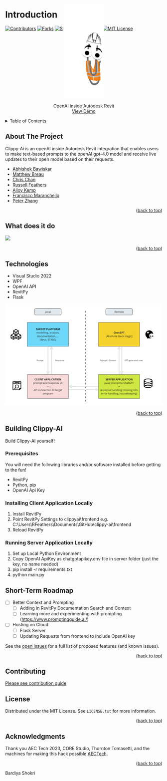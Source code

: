 # Introduction

<a name="readme-top"></a>

<!-- PROJECT SHIELDS -->
[![Contributors][contributors-shield]][contributors-url]
[![Forks][forks-shield]][forks-url]
[![Stargazers][stars-shield]][stars-url]
[![Issues][issues-shield]][issues-url]
[![MIT License][license-shield]][license-url]

<!-- PROJECT LOGO -->
<div align="center">
  <a href="https://github.com/rfeathers068/clippy-ai">
    <img src="clippy-ai/ClippyConstruction.gif" alt="Logo" height=300px style="margin-top: -100px;">
  </a>

  <p align="center">
    OpenAI inside Autodesk Revit
    <br />
    <a href="https://github.com/rfeathers068/clippy-ai/blob/main/Clippy.gif">View Demo</a>
  </p>
</div>

<!-- TABLE OF CONTENTS -->
<details>
  <summary>Table of Contents</summary>
  <ol>
    <li><a href="#about-the-project">About The Project</a></li>
    <li><a href="#workflow-overview">Workflow Overview</a></li>
    <li><a href="#technologies">Technologies</a></li>
    <li><a href="#building-clippy-ai">Building Clippy-AI</a></li>
    <li><a href="#roadmap">Roadmap</a></li>
    <li><a href="#contributing">Contributing</a></li>
    <li><a href="#license">License</a></li>
    <li><a href="#acknowledgments">Acknowledgments</a></li>
  </ol>
</details>


<!-- ABOUT THE PROJECT -->
## About The Project
Clippy-Ai is an openAI inside Autodesk Revit integration that enables users to make text-based prompts to the openAI gpt-4.0 model and receive live updates to their open model based on their requests.
* [Abhishek Bawiskar](https://github.com/abawiskar)
* [Matthew Breau](https://github.com/MBreauAtBBB)
* [Chris Chan](https://github.com/chriskc)
* [Russell Feathers](https://github.com/rfeathers068)
* [Alloy Kemp](https://github.com/alloy6063)
* [Francisco Maranchello](https://github.com/franmaranchello)
* [Peter Zhang](https://github.com/ZMPeterZhang)
<p align="right">(<a href="#readme-top">back to top</a>)</p>

<!-- WORKFLOW EXAMPLES -->
## What does it do
<img src="Clippy.gif"></img>

<p align="right">(<a href="#readme-top">back to top</a>)</p>

## Technologies
* Visual Studio 2022
* WPF
* OpenAI API
* RevitPy
* Flask

<img src="ClippyArch.PNG"></img>

<p align="right">(<a href="#readme-top">back to top</a>)</p>

<!-- Developer GETTING STARTED -->
## Building Clippy-AI
Build Clippy-AI yourself!

### Prerequisites
You will need the following libraries and/or software installed before getting to the fun!
* RevitPy
* Python, pip
* OpenAI Api Key

### Installing Client Application Locally
1. Install RevitPy
2. Point RevitPy Settings to clippyai\frontend e.g. C:\Users\RFeathers\Documents\GitHub\clippy-ai\frontend
3. Reload RevitPy

### Running Server Application Locally
1. Set up Local Python Environment
2. Copy OpenAI ApiKey as chatgptapikey.env file in server folder (just the key, no name needed)
3. pip install -r requirements.txt
4. python main.py

<!-- ROADMAP -->
## Short-Term Roadmap

- [ ] Better Context and Prompting
    - [ ] Adding in RevitPy Documentation Search and Context
    - [ ] Learning more and experimenting with prompting (https://www.promptingguide.ai/)
- [ ] Hosting on Cloud
    - [ ] Flask Server 
    - [ ] Updating Requests from frontend to include OpenAI key

See the [open issues](https://github.com/rfeathers068/clippy-ai/issues) for a full list of proposed features (and known issues).
<p align="right">(<a href="#readme-top">back to top</a>)</p>

<!-- CONTRIBUTING -->
## Contributing
[Please see contribution guide](CONTRIBUTING.md)

<!-- LICENSE -->
## License
Distributed under the MIT License. See `LICENSE.txt` for more information.
<p align="right">(<a href="#readme-top">back to top</a>)</p>

<!-- ACKNOWLEDGMENTS -->
## Acknowledgments
Thank you AEC Tech 2023, CORE Studio, Thornton Tomasetti, and the machines for making this hack possible [AECTech](https://www.aectech.us/).

<p align="right">(<a href="#readme-top">back to top</a>)</p>

<!-- MARKDOWN LINKS & IMAGES -->
<!-- https://www.markdownguide.org/basic-syntax/#reference-style-links -->
[contributors-shield]: https://img.shields.io/github/contributors/rfeathers068/clippy-ai.svg?style=for-the-badge
[contributors-url]: https://github.com/rfeathers068/clippy-ai/graphs/contributors
[forks-shield]: https://img.shields.io/github/forks/rfeathers068/clippy-ai.svg?style=for-the-badge
[forks-url]: https://github.com/rfeathers068/clippy-ai/network/members
[stars-shield]: https://img.shields.io/github/stars/rfeathers068/clippy-ai.svg?style=for-the-badge
[stars-url]: https://github.com/rfeathers068/clippy-ai/stargazers
[issues-shield]: https://img.shields.io/github/issues/rfeathers068/clippy-ai.svg?style=for-the-badge
[issues-url]: https://github.com/rfeathers068/clippy-ai/issues
[license-shield]: https://img.shields.io/github/license/rfeathers068/clippy-ai.svg?style=for-the-badge
[license-url]: https://github.com/rfeathers068/clippy-ai/blob/master/LICENSE.txt
[product-screenshot]: images/screenshot.png

Bardiya Shokri
